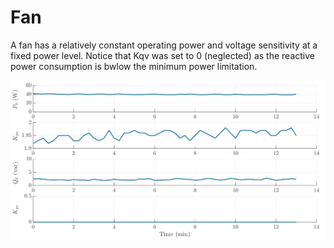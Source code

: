 # Fan
A fan has a relatively constant operating power and voltage sensitivity at a fixed power level. Notice that Kqv was set to 0 (neglected) as the reactive power consumption is bwlow the minimum power limitation.

![Fan](../../img/Fan.svg)
